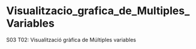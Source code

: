 # Visualitzacio_grafica_de_Multiples_Variables

S03 T02: Visualització gràfica de Múltiples variables

